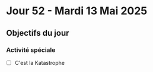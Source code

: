 # Jour 52 - Mardi 13 Mai 2025

## Objectifs du jour

### Activité spéciale

- [ ] C'est la Katastrophe
